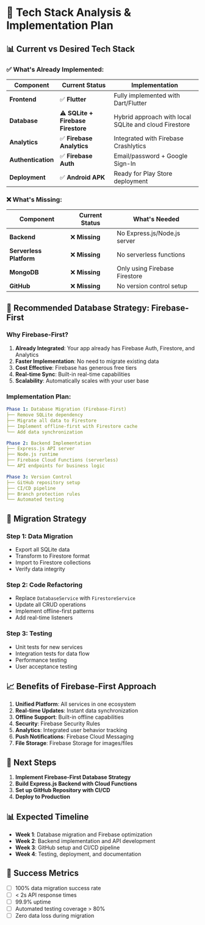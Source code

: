 # 🚀 **Tech Stack Analysis & Implementation Plan**

## 📊 **Current vs Desired Tech Stack**

### ✅ **What's Already Implemented:**

| Component | Current Status | Implementation |
|-----------|---------------|----------------|
| **Frontend** | ✅ **Flutter** | Fully implemented with Dart/Flutter |
| **Database** | ⚠️ **SQLite + Firebase Firestore** | Hybrid approach with local SQLite and cloud Firestore |
| **Analytics** | ✅ **Firebase Analytics** | Integrated with Firebase Crashlytics |
| **Authentication** | ✅ **Firebase Auth** | Email/password + Google Sign-In |
| **Deployment** | ✅ **Android APK** | Ready for Play Store deployment |

### ❌ **What's Missing:**

| Component | Current Status | What's Needed |
|-----------|---------------|---------------|
| **Backend** | ❌ **Missing** | No Express.js/Node.js server |
| **Serverless Platform** | ❌ **Missing** | No serverless functions |
| **MongoDB** | ❌ **Missing** | Only using Firebase Firestore |
| **GitHub** | ❌ **Missing** | No version control setup |

## 🎯 **Recommended Database Strategy: Firebase-First**

### **Why Firebase-First?**

1. **Already Integrated**: Your app already has Firebase Auth, Firestore, and Analytics
2. **Faster Implementation**: No need to migrate existing data
3. **Cost Effective**: Firebase has generous free tiers
4. **Real-time Sync**: Built-in real-time capabilities
5. **Scalability**: Automatically scales with your user base

### **Implementation Plan:**

```yaml
Phase 1: Database Migration (Firebase-First)
├── Remove SQLite dependency
├── Migrate all data to Firestore
├── Implement offline-first with Firestore cache
└── Add data synchronization

Phase 2: Backend Implementation
├── Express.js API server
├── Node.js runtime
├── Firebase Cloud Functions (serverless)
└── API endpoints for business logic

Phase 3: Version Control
├── GitHub repository setup
├── CI/CD pipeline
├── Branch protection rules
└── Automated testing
```

## 🔄 **Migration Strategy**

### **Step 1: Data Migration**
- Export all SQLite data
- Transform to Firestore format
- Import to Firestore collections
- Verify data integrity

### **Step 2: Code Refactoring**
- Replace `DatabaseService` with `FirestoreService`
- Update all CRUD operations
- Implement offline-first patterns
- Add real-time listeners

### **Step 3: Testing**
- Unit tests for new services
- Integration tests for data flow
- Performance testing
- User acceptance testing

## 📈 **Benefits of Firebase-First Approach**

1. **Unified Platform**: All services in one ecosystem
2. **Real-time Updates**: Instant data synchronization
3. **Offline Support**: Built-in offline capabilities
4. **Security**: Firebase Security Rules
5. **Analytics**: Integrated user behavior tracking
6. **Push Notifications**: Firebase Cloud Messaging
7. **File Storage**: Firebase Storage for images/files

## 🚀 **Next Steps**

1. **Implement Firebase-First Database Strategy**
2. **Build Express.js Backend with Cloud Functions**
3. **Set up GitHub Repository with CI/CD**
4. **Deploy to Production**

## 📊 **Expected Timeline**

- **Week 1**: Database migration and Firebase optimization
- **Week 2**: Backend implementation and API development
- **Week 3**: GitHub setup and CI/CD pipeline
- **Week 4**: Testing, deployment, and documentation

## 🎯 **Success Metrics**

- [ ] 100% data migration success rate
- [ ] < 2s API response times
- [ ] 99.9% uptime
- [ ] Automated testing coverage > 80%
- [ ] Zero data loss during migration
